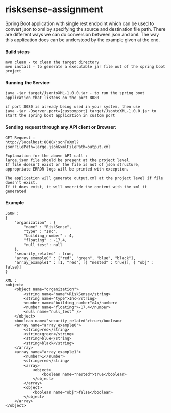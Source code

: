 # risksense-assignment

Spring Boot application with single rest endpoint which can be used to convert json to xml by 
specifying the source and destination file path. There are different ways we can do conversion between json and xml.
The way this application does can be understood by the example given at the end.

#### Build steps
````
mvn clean - to clean the target directory
mvn install - to generate a executable jar file out of the spring boot project
````

#### Running the Service
````
java -jar target/JsontoXML-1.0.0.jar - to run the spring boot application that listens on the port 8080
  
if port 8080 is already being used in your system, then use
java -jar -Dserver.port={customport} target/JsontoXML-1.0.0.jar to start the spring boot application in custom port
````
#### Sending request through any API client or Browser:
````
GET Request :
http://localhost:8080/jsonToXml?jsonFilePath=large.json&xmlFilePath=output.xml

Explanation for the above API call :
large.json file should be present at the project level. 
If file doesn't exist or the file is not of json structure, appropriate ERROR logs will be printed with exception.

The application will generate output.xml at the project level if file doesn't exist.
If it does exist, it will override the content with the xml it generated

````

#### Example
````
JSON :
{
    "organization" : {
        "name" : "RiskSense",
        "type" : "Inc",
        "building_number" : 4,
        "floating" : -17.4,
        "null_test": null
    },
    "security_related" : true,
    "array_example0" : ["red", "green", "blue", "black"],
    "array_example1" : [1, "red", [{ "nested" : true}], { "obj" : false}]
}

XML :
<object>
	<object name="organization">
		<string name="name">RiskSense</string>
		<string name="type">Inc</string>
		<number name="building_number">4</number>
		<number name="floating">-17.4</number>
		<null name="null_test" />
	</object>
	<boolean name="security_related">true</boolean>
	<array name="array_example0">
		<string>red</string>
		<string>green</string>
		<string>blue</string>
		<string>black</string>
	</array>
	<array name="array_example1">
		<number>1</number>
		<string>red</string>
		<array>
			<object>
				<boolean name="nested">true</boolean>
			</object>
		</array>
		<object>
			<boolean name="obj">false</boolean>
		</object>
	</array>
</object>
````
